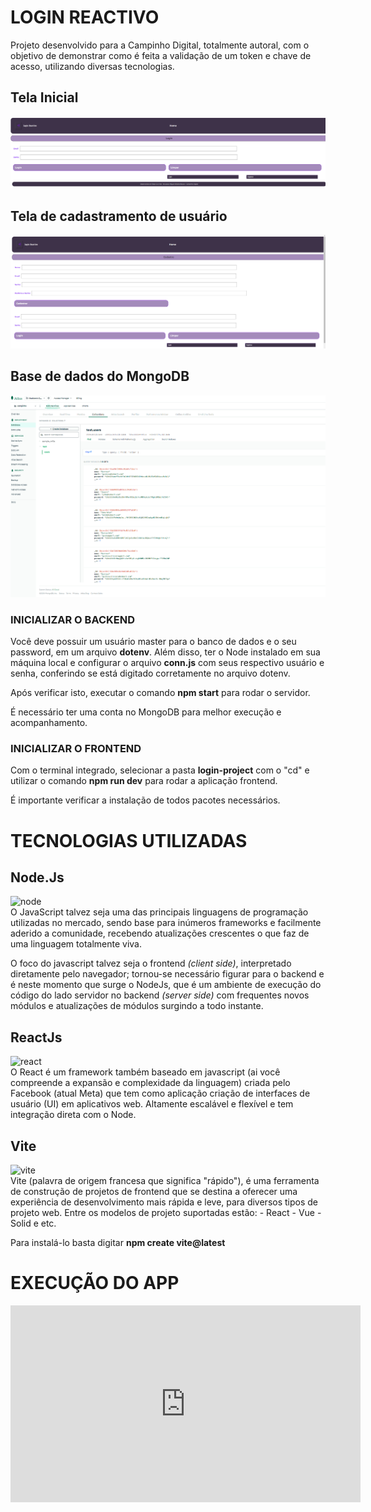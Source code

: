 # LOGIN REACTIVO
Projeto desenvolvido para a Campinho Digital, totalmente autoral, com o objetivo de demonstrar como é feita a validação de um token e chave de acesso, utilizando diversas tecnologias.

## Tela Inicial
<img src="./Frontend/login-project/public/Tela Inicial.png" alt="Tela inicial">

## Tela de cadastramento de usuário
<img src="./Frontend/login-project/public/Cadastro.png" alt="Registro">

## Base de dados do MongoDB
<img src="./Frontend/login-project/public//Base de Dados.png" alt="Banco de Dados">

### INICIALIZAR O BACKEND
Você deve possuir um usuário master para o banco de dados e o seu password, em um arquivo **dotenv**. Além disso, ter o Node instalado em sua máquina local e configurar o arquivo **conn.js** com seus respectivo usuário e senha, conferindo se está digitado corretamente no arquivo dotenv.

Após verificar isto, executar o comando **npm start** para rodar o servidor.

É necessário ter uma conta no MongoDB para melhor execução e acompanhamento.

### INICIALIZAR O FRONTEND
Com o terminal integrado, selecionar a pasta  **login-project** com o "cd" e utilizar o comando **npm run dev** para rodar a aplicação frontend.

É importante verificar a instalação de todos pacotes necessários.

# TECNOLOGIAS UTILIZADAS

## Node.Js
<img src="https://www.alura.com.br/artigos/assets/node-js/node-js.jpg" alt="node" width="150">
<br>
O JavaScript talvez seja uma das principais linguagens de programação utilizadas no mercado, sendo base para inúmeros frameworks e facilmente aderido a comunidade, recebendo atualizações crescentes o que faz de uma linguagem totalmente viva.

O foco do javascript talvez seja o frontend *(client side)*, interpretado diretamente pelo navegador; tornou-se necessário figurar para o backend e é neste momento que surge o NodeJs, que é um ambiente de execução do código do lado servidor no backend *(server side)* com frequentes novos módulos e atualizações de módulos surgindo a todo instante.

## ReactJs
<img src="https://www.alura.com.br/artigos/assets/react-js/react-js.jpg" alt="react" width="300">
<br>
O React é um framework também baseado em javascript (ai você compreende a expansão e complexidade da linguagem) criada pelo Facebook (atual Meta) que tem como aplicação criação de interfaces de usuário (UI) em aplicativos web. Altamente escalável e flexível e tem integração direta com o Node.

## Vite
<img src="https://pt.vitejs.dev/logo.svg" alt="vite" width="150">
<br>
Vite (palavra de origem francesa que significa "rápido"), é uma ferramenta de construção de projetos de frontend que se destina a oferecer uma experiência de desenvolvimento mais rápida e leve, para diversos tipos de projeto web. Entre os modelos de projeto suportadas estão: 
- React
- Vue
- Solid
e etc.

Para instalá-lo basta digitar **npm create vite@latest**

# EXECUÇÃO DO APP
<iframe width="560" height="315" src="https://www.youtube.com/embed/NP028ohlaDk?si=QvF8Czn5xT5w-giE" title="YouTube video player" frameborder="0" allow="accelerometer; autoplay; clipboard-write; encrypted-media; gyroscope; picture-in-picture; web-share" allowfullscreen></iframe>





